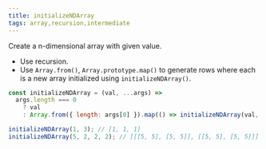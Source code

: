 ```yaml
---
title: initializeNDArray
tags: array,recursion,intermediate
---
```


Create a n-dimensional array with given value.

- Use recursion.
- Use `Array.from()`, `Array.prototype.map()` to generate rows where each is a new array initialized using `initializeNDArray()`.

```js
const initializeNDArray = (val, ...args) =>
  args.length === 0
    ? val
    : Array.from({ length: args[0] }).map(() => initializeNDArray(val, ...args.slice(1)));
```

```js
initializeNDArray(1, 3); // [1, 1, 1]
initializeNDArray(5, 2, 2, 2); // [[[5, 5], [5, 5]], [[5, 5], [5, 5]]]
```
